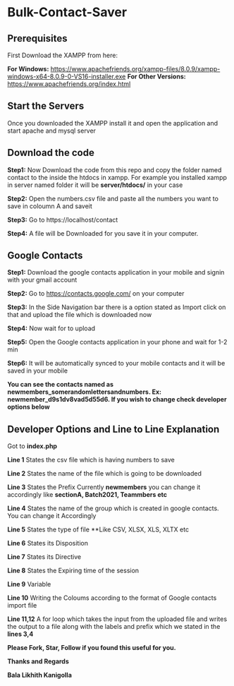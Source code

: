 # Bulk-Contact-Saver

## Prerequisites

First Download the XAMPP from here: 

**For Windows:** https://www.apachefriends.org/xampp-files/8.0.9/xampp-windows-x64-8.0.9-0-VS16-installer.exe
**For Other Versions:** https://www.apachefriends.org/index.html

## Start the Servers

Once you downloaded the XAMPP install it and open the application and start apache and mysql server

## Download the code

**Step1:** Now Download the code from this repo and copy the folder named contact to the inside the htdocs in xampp. For example you installed xampp in server named folder it will be **server/htdocs/** in your case 

**Step2:** Open the numbers.csv file and paste all the numbers you want to save in coloumn A and saveit 

 **Step3:** Go to https://localhost/contact

**Step4:** A file will be Downloaded for you save it in your computer.

## Google Contacts

**Step1:** Download the google contacts application in your mobile and signin with your gmail account 

**Step2:** Go to https://contacts.google.com/ on your computer

**Step3:** In the Side Navigation bar there is a option stated as Import click on that and upload the file which is downloaded now

**Step4:** Now wait for to upload

**Step5:** Open the Google contacts application in your phone and wait for 1-2 min

**Step6:** It will be automatically synced to your mobile contacts and it will be saved in your mobile

**You can see the contacts named as newmembers_somerandomlettersandnumbers. Ex: newmember_d9s1dv8vad5d55d6. If you wish to change check developer options below**


## Developer Options and Line to Line Explanation

Got to **index.php**

**Line 1** States the csv file which is having numbers to save

**Line 2** States the name of the file which is going to be downloaded

**Line 3** States the Prefix Currently **newmembers** you can change it accordingly like **sectionA, Batch2021, Teammbers etc**

**Line 4** States the name of the group which is created in google contacts. You can change it Accordingly

**Line 5** States the type of file **Like CSV, XLSX, XLS, XLTX etc

**Line 6** States its Disposition

**Line 7** States its Directive

**Line 8** States the Expiring time of the session

**Line 9** Variable

**Line 10** Writing the Coloums according to the format of Google contacts import file

**Line 11,12** A for loop which takes the input from the uploaded file and writes the output to a file along with the labels and prefix which we stated in the **lines 3,4**


**Please Fork, Star, Follow if you found this useful for you.**

**Thanks and Regards**

**Bala Likhith Kanigolla**


